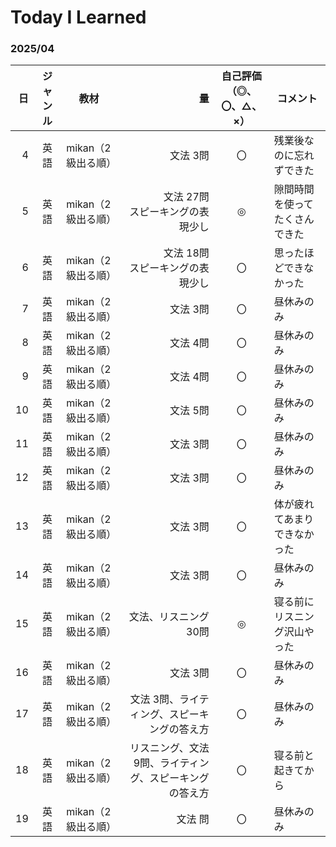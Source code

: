 # Today I Learned

### 2025/04  
| 日 | ジャンル | 教材              | 量 | 自己評価<br>（◎、〇、△、×） | コメント |
|---:|  :---:  |---                |---:|           :---:             |---      |
|  4 |   英語  | mikan（2級出る順） | 文法 3問 | 〇 | 残業後なのに忘れずできた |
|  5 |   英語  | mikan（2級出る順） | 文法 27問<br>スピーキングの表現少し       | ◎ | 隙間時間を使ってたくさんできた |
|  6 |   英語  | mikan（2級出る順） | 文法 18問<br>スピーキングの表現少し       | 〇 | 思ったほどできなかった |
|  7 |   英語  | mikan（2級出る順） | 文法 3問       | 〇 | 昼休みのみ |
|  8 |   英語  | mikan（2級出る順） | 文法 4問       | 〇 | 昼休みのみ |
|  9 |   英語  | mikan（2級出る順） | 文法 4問       | 〇 | 昼休みのみ |
| 10 |   英語  | mikan（2級出る順） | 文法 5問       | 〇 | 昼休みのみ |
| 11 |   英語  | mikan（2級出る順） | 文法 3問       | 〇 | 昼休みのみ |
| 12 |   英語  | mikan（2級出る順） | 文法 3問       | 〇 | 昼休みのみ |
| 13 |   英語  | mikan（2級出る順） | 文法 3問       | 〇 | 体が疲れてあまりできなかった |
| 14 |   英語  | mikan（2級出る順） | 文法 3問       | 〇 | 昼休みのみ |
| 15 |   英語  | mikan（2級出る順） | 文法、リスニング 30問       | ◎ | 寝る前にリスニング沢山やった |
| 16 |   英語  | mikan（2級出る順） | 文法 3問       | 〇 | 昼休みのみ |
| 17 |   英語  | mikan（2級出る順） | 文法 3問、ライティング、スピーキングの答え方       | 〇 | 昼休みのみ |
| 18 |   英語  | mikan（2級出る順） | リスニング、文法 9問、ライティング、スピーキングの答え方     | 〇 | 寝る前と起きてから |
| 19 |   英語  | mikan（2級出る順） | 文法 問       | 〇 | 昼休みのみ |



